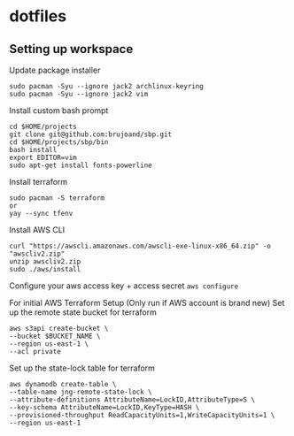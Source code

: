# dotfiles
## Setting up workspace

Update package installer
```
sudo pacman -Syu --ignore jack2 archlinux-keyring
sudo pacman -Syu --ignore jack2 vim
```

Install custom bash prompt
```
cd $HOME/projects
git clone git@github.com:brujoand/sbp.git
cd $HOME/projects/sbp/bin
bash install
export EDITOR=vim
sudo apt-get install fonts-powerline
```


Install terraform
```
sudo pacman -S terraform
or
yay --sync tfenv
```

Install AWS CLI
```
curl "https://awscli.amazonaws.com/awscli-exe-linux-x86_64.zip" -o "awscliv2.zip"
unzip awscliv2.zip
sudo ./aws/install
```

Configure your aws access key + access secret
`aws configure`

For initial AWS Terraform Setup (Only run if AWS account is brand new)
Set up the remote state bucket for terraform
```
aws s3api create-bucket \
--bucket $BUCKET_NAME \
--region us-east-1 \
--acl private
```
Set up the state-lock table for terraform
```
aws dynamodb create-table \
--table-name jng-remote-state-lock \
--attribute-definitions AttributeName=LockID,AttributeType=S \
--key-schema AttributeName=LockID,KeyType=HASH \
--provisioned-throughput ReadCapacityUnits=1,WriteCapacityUnits=1 \
--region us-east-1
```
